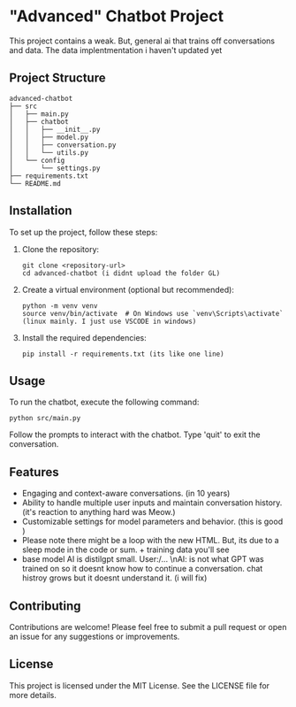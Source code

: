 # "Advanced" Chatbot Project

This project contains a weak. But, general ai that trains off conversations and data. The data implentmentation i haven't updated yet 

## Project Structure

```
advanced-chatbot
├── src
│   ├── main.py
│   ├── chatbot
│   │   ├── __init__.py
│   │   ├── model.py
│   │   ├── conversation.py
│   │   └── utils.py
│   └── config
│       └── settings.py
├── requirements.txt
└── README.md
```

## Installation

To set up the project, follow these steps:

1. Clone the repository:
   ```
   git clone <repository-url>
   cd advanced-chatbot (i didnt upload the folder GL)
   ```

2. Create a virtual environment (optional but recommended):
   ```
   python -m venv venv
   source venv/bin/activate  # On Windows use `venv\Scripts\activate` (linux mainly. I just use VSCODE in windows)
   ```

3. Install the required dependencies:
   ```
   pip install -r requirements.txt (its like one line)
   ```

## Usage

To run the chatbot, execute the following command:

```
python src/main.py
```

Follow the prompts to interact with the chatbot. Type 'quit' to exit the conversation.

## Features

- Engaging and context-aware conversations. (in 10 years)
- Ability to handle multiple user inputs and maintain conversation history. (it's reaction to anything hard was Meow.)
- Customizable settings for model parameters and behavior. (this is good )
- Please note there might be a loop with the new HTML. But, its due to a sleep mode in the code or sum. + training data you'll see
- base model AI is distilgpt small. User:/... \nAI: is not what GPT was trained on so it doesnt know how to continue a conversation. chat histroy grows but it doesnt understand it. (i will fix)

## Contributing

Contributions are welcome! Please feel free to submit a pull request or open an issue for any suggestions or improvements.

## License

This project is licensed under the MIT License. See the LICENSE file for more details.
